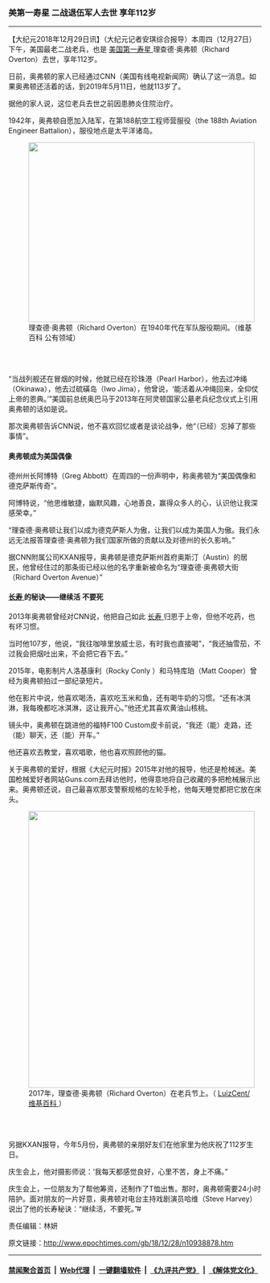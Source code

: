 ### 美第一寿星 二战退伍军人去世 享年112岁
------------------------

<p>
 【大纪元2018年12月29日讯】（大纪元记者安琪综合报导）本周四（12月27日）下午，美国最老二战老兵，也是
 <a href="http://www.epochtimes.com/gb/tag/%E7%BE%8E%E5%9B%BD%E7%AC%AC%E4%B8%80%E5%AF%BF%E6%98%9F.html">
  美国第一寿星
 </a>
 理查德·奥弗顿（Richard Overton）去世，享年112岁。
</p>
<p>
 日前，奥弗顿的家人已经通过CNN（美国有线电视新闻网）确认了这一消息。如果奥弗顿还活着的话，到2019年5月11日，他就113岁了。
</p>
<p>
 据他的家人说，这位老兵去世之前因患肺炎住院治疗。
</p>
<p>
 1942年，奥弗顿自愿加入陆军，在第188航空工程师营服役（the 188th Aviation Engineer Battalion），服役地点是太平洋诸岛。
</p>
<figure class="wp-caption aligncenter" id="attachment_10938921" style="width: 450px">
 <a href="http://i.epochtimes.com/assets/uploads/2018/12/CPL_Richard_Arvine_Overton_USA.jpg">
  <img alt="" class="wp-image-10938921 size-medium" height="358" src="http://i.epochtimes.com/assets/uploads/2018/12/CPL_Richard_Arvine_Overton_USA-450x358.jpg" width="450"/>
 </a>
 <br/><figcaption class="wp-caption-text">
  理查德·奥弗顿（Richard Overton）在1940年代在军队服役期间。（维基百科 公有领域）
 </figcaption><br/>
</figure><br/>
<p>
 “当战列舰还在冒烟的时候，他就已经在珍珠港（Pearl Harbor），他去过冲绳（Okinawa），他去过硫磺岛（Iwo Jima），他曾说，‘能活着从冲绳回来，全仰仗上帝的恩典。’”美国前总统奥巴马于2013年在阿灵顿国家公墓老兵纪念仪式上引用奥弗顿的话如是说。
</p>
<p>
 那次奥弗顿告诉CNN说，他不喜欢回忆或者是谈论战争，他“（已经）忘掉了那些事情”。
</p>
<h4>
 奥弗顿成为美国偶像
</h4>
<p>
 德州州长阿博特（Greg Abbott）在周四的一份声明中，称奥弗顿为“美国偶像和德克萨斯传奇”。
</p>
<p>
 阿博特说，“他思维敏捷，幽默风趣，心地善良，赢得众多人的心，认识他让我深感荣幸。”
</p>
<p>
 “理查德·奥弗顿让我们以成为德克萨斯人为傲，让我们以成为美国人为傲。我们永远无法报答理查德·奥弗顿为我们国家所做的贡献以及对德州的长久影响。”
</p>
<p>
 据CNN附属公司KXAN报导，奥弗顿是德克萨斯州首府奥斯汀（Austin）的居民，他曾经住过的那条街已经以他的名字重新被命名为“理查德·奥弗顿大街（Richard Overton Avenue）”
</p>
<h4>
 <a href="http://www.epochtimes.com/gb/tag/%E9%95%BF%E5%AF%BF.html">
  长寿
 </a>
 的秘诀——继续活 不要死
</h4>
<p>
 2013年奥弗顿曾经对CNN说，他把自己如此
 <a href="http://www.epochtimes.com/gb/tag/%E9%95%BF%E5%AF%BF.html">
  长寿
 </a>
 归恩于上帝，但他不吃药，也有坏习惯。
</p>
<p>
 当时他107岁，他说，“我往咖啡里放威士忌，有时我也直接喝”，“我还抽雪茄，不过我会把烟吐出来，不会把它吞下去。”
</p>
<p>
 2015年，电影制片人洛基康利（Rocky Conly ）和马特库珀（Matt Cooper）曾经为奥弗顿拍过一部纪录短片。
</p>
<p>
 他在影片中说，他喜欢喝汤，喜欢吃玉米和鱼，还有喝牛奶的习惯。“还有冰淇淋，我每晚都吃冰淇淋，这让我开心。”他还尤其喜欢黄油山核桃。
</p>
<p>
 镜头中，奥弗顿在跳进他的福特F100 Custom皮卡前说，“我还（能）走路，还（能）聊天，还（能）开车。”
</p>
<p>
 他还喜欢去教堂，喜欢唱歌，他也喜欢照顾他的猫。
</p>
<p>
 关于奥弗顿的爱好，根据《大纪元时报》2015年对他的报导，他还是枪械迷。美国枪械爱好者网站Guns.com去拜访他时，他得意地将自己收藏的多把枪械展示出来。奥弗顿还说，自己最喜欢那支警察规格的左轮手枪，他每天睡觉都把它放在床头。
</p>
<figure class="wp-caption aligncenter" id="attachment_10938936" style="width: 450px">
 <a href="http://i.epochtimes.com/assets/uploads/2018/12/Richard_Overton_2017.jpg">
  <img alt="" class="wp-image-10938936 size-medium" height="551" src="http://i.epochtimes.com/assets/uploads/2018/12/Richard_Overton_2017-450x551.jpg" width="450"/>
 </a>
 <br/><figcaption class="wp-caption-text">
  2017年，理查德·奥弗顿（Richard Overton）在老兵节上。（
  <a href="https://commons.wikimedia.org/wiki/File:Richard_Overton_2017.jpg">
   LuizCent/维基百科
  </a>
  ）
 </figcaption><br/>
</figure><br/>
<p>
 另据KXAN报导，今年5月份，奥弗顿的亲朋好友们在他家里为他庆祝了112岁生日。
</p>
<p>
 庆生会上，他对摄影师说：‘我每天都感觉良好，心里不苦，身上不痛。”
</p>
<p>
 庆生会上，一位朋友为了帮他筹资，还制作了T恤出售。那时，奥弗顿需要24小时陪护。面对朋友的一片好意，奥弗顿对电台主持戏剧演员哈维（Steve Harvey）说出了他的长寿秘诀：“继续活，不要死。”#
</p>
<p>
</p>
<p>
 责任编辑：林妍
</p>

原文链接：http://www.epochtimes.com/gb/18/12/28/n10938878.htm


------------------------
#### [禁闻聚合首页](https://github.com/gfw-breaker/banned-news/blob/master/README.md) &nbsp;|&nbsp; [Web代理](https://github.com/gfw-breaker/open-proxy/blob/master/README.md) &nbsp;|&nbsp; [一键翻墙软件](https://github.com/gfw-breaker/nogfw/blob/master/README.md) &nbsp;|&nbsp; [《九评共产党》](https://github.com/gfw-breaker/9ping.md/blob/master/README.md#九评之一评共产党是什么) &nbsp;|&nbsp; [《解体党文化》](https://github.com/gfw-breaker/jtdwh.md/blob/master/README.md#绪论)